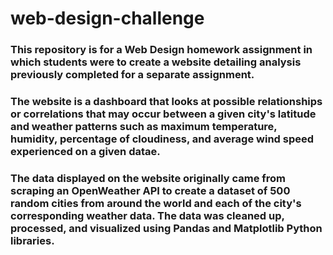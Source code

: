 # web-design-challenge

### This repository is for a Web Design homework assignment in which students were to create a website detailing analysis previously completed for a separate assignment.

### The website is a dashboard that looks at possible relationships or correlations that may occur between a given city's latitude and weather patterns such as maximum temperature, humidity, percentage of cloudiness, and average wind speed experienced on a given datae.

### The data displayed on the website originally came from scraping an OpenWeather API to create a dataset of 500 random cities from around the world and each of the city's corresponding weather data. The data was cleaned up, processed, and visualized using Pandas and Matplotlib Python libraries.
